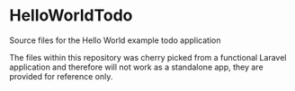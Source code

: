 # HelloWorldTodo
Source files for the Hello World example todo application

The files within this repository was cherry picked from a functional Laravel application and therefore will not work as a standalone app, they are provided for reference only.
